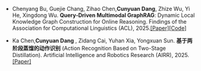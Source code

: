 - Chenyang Bu, Guejie Chang, Zihao Chen,<strong>Cunyuan Dang</strong>, Zhize Wu, Yi He, Xingdong Wu. <strong>Query-Driven Multimodal GraphRAG</strong>: Dynamic Local Knowledge Graph Construction for Online Reasoning. Findings of the Association for Computational Linguistics (ACL), 2025.[[Paper]](https://openreview.net/pdf?id=oQxPvILKOy)[[Code]](https://github.com/DMiC-Lab-HFUT/Query-Driven-Multimodal-GraphRAG)

- Ka Chen,<strong>Cunyuan Dang</strong> , Zidang Cai, Yuhan Xia, Yongxuan Sun. <strong>基于两阶段蒸馏的动作识别</strong> (Action Recognition Based on Two-Stage Distillation). Artificial Intelligence and Robotics Research (AIRR), 2025.[[Paper]](https://www.hanspub.org/journal/paperinformation?paperid=110073)
